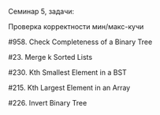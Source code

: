 Семинар 5, задачи:

Проверка корректности мин/макс-кучи

#958. Check Completeness of a Binary Tree

#23. Merge k Sorted Lists

#230. Kth Smallest Element in a BST

#215. Kth Largest Element in an Array

#226. Invert Binary Tree
